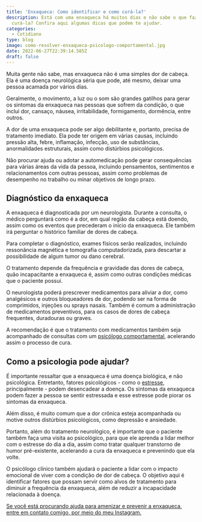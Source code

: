 ```yaml
---
title: 'Enxaqueca: Como identificar e como curá-la?'
description: Está com uma enxaqueca há muitos dias e não sabe o que fazer para
  curá-la? Confira aqui algumas dicas que podem te ajudar.
categories:
  - Cotidiano
type: blog
image: como-resolver-enxaqueca-psicologo-comportamental.jpg
date: 2022-06-27T22:39:14.585Z
draft: false
---
```




Muita gente não sabe, mas enxaqueca não é uma simples dor de cabeça. Ela é uma doença neurológica séria que pode, até mesmo, deixar uma pessoa acamada por vários dias.

Geralmente, o movimento, a luz ou o som são grandes gatilhos para gerar os sintomas da enxaqueca nas pessoas que sofrem da condição, o que inclui dor, cansaço, náusea, irritabilidade, formigamento, dormência, entre outros.

A dor de uma enxaqueca pode ser algo debilitante e, portanto, precisa de tratamento imediato. Ela pode ter origem em várias causas, incluindo pressão alta, febre, inflamação, infecção, uso de substâncias, anormalidades estruturais, assim como distúrbios psicológicos.

Não procurar ajuda ou adotar a automedicação pode gerar consequências para várias áreas da vida da pessoa, incluindo pensamentos, sentimentos e relacionamentos com outras pessoas, assim como problemas de desempenho no trabalho ou minar objetivos de longo prazo.

## Diagnóstico da enxaqueca

A enxaqueca é diagnosticada por um neurologista. Durante a consulta, o médico perguntará como é a dor, em qual região da cabeça está doendo, assim como os eventos que precederam o início da enxaqueca. Ele também irá perguntar o histórico familiar de dores de cabeça.

Para completar o diagnóstico, exames físicos serão realizados, incluindo ressonância magnética e tomografia computadorizada, para descartar a possibilidade de algum tumor ou dano cerebral.

O tratamento depende da frequência e gravidade das dores de cabeça, quão incapacitante a enxaqueca é, assim como outras condições médicas que o paciente possui.

O neurologista poderá prescrever medicamentos para aliviar a dor, como analgésicos e outros bloqueadores de dor, podendo ser na forma de comprimidos, injeções ou sprays nasais. Também é comum a administração de medicamentos preventivos, para os casos de dores de cabeça frequentes, duradouras ou graves.

A recomendação é que o tratamento com medicamentos também seja acompanhado de consultas com um [psicólogo comportamental](https://yuribusin.com.br/pra-que-serve-um-psicologo-clinico/), acelerando assim o processo de cura.

## Como a psicologia pode ajudar?

É importante ressaltar que a enxaqueca é uma doença biológica, e não psicológica. Entretanto, fatores psicológicos - como o [estresse](https://yuribusin.com.br/5-maneiras-de-se-controlar-o-estresse/), principalmente - podem desencadear a doença. Os sintomas da enxaqueca podem fazer a pessoa se sentir estressada e esse estresse pode piorar os sintomas da enxaqueca.

Além disso, é muito comum que a dor crônica esteja acompanhada ou motive outros distúrbios psicológicos, como depressão e ansiedade.

Portanto, além do tratamento neurológico, é importante que o paciente também faça uma visita ao psicológico, para que ele aprenda a lidar melhor com o estresse do dia a dia, assim como tratar qualquer transtorno de humor pré-existente, acelerando a cura da enxaqueca e prevenindo que ela volte.

O psicólogo clínico também ajudará o paciente a lidar com o impacto emocional de viver com a condição de dor de cabeça. O objetivo aqui é identificar fatores que possam servir como alvos de tratamento para diminuir a frequência da enxaqueca, além de reduzir a incapacidade relacionada à doença.

[Se você está procurando ajuda para amenizar e prevenir a enxaqueca, entre em contato comigo, por meio do meu Instagram.](https://www.instagram.com/dryuribusin/)


